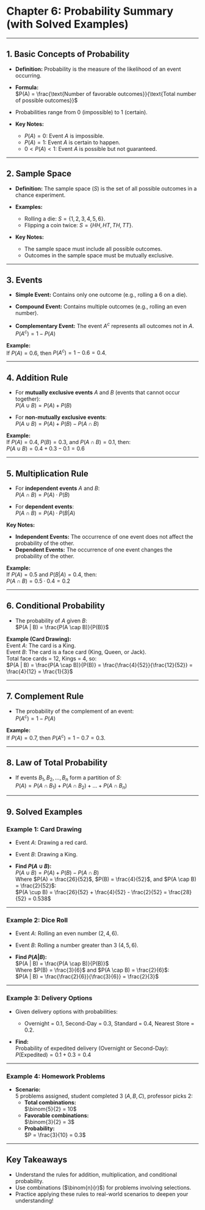 # **Chapter 6: Probability Summary (with Solved Examples)**

---

## **1. Basic Concepts of Probability**

- **Definition:** Probability is the measure of the likelihood of an event occurring.

- **Formula:**  
  $P(A) = \frac{\text{Number of favorable outcomes}}{\text{Total number of possible outcomes}}$

- Probabilities range from $0$ (impossible) to $1$ (certain).

- **Key Notes:**  
  - $P(A) = 0$: Event $A$ is impossible.  
  - $P(A) = 1$: Event $A$ is certain to happen.  
  - $0 < P(A) < 1$: Event $A$ is possible but not guaranteed.

---

## **2. Sample Space**

- **Definition:** The sample space ($S$) is the set of all possible outcomes in a chance experiment.

- **Examples:**  
  - Rolling a die: $S = \{1, 2, 3, 4, 5, 6\}$.  
  - Flipping a coin twice: $S = \{HH, HT, TH, TT\}$.

- **Key Notes:**  
  - The sample space must include all possible outcomes.  
  - Outcomes in the sample space must be mutually exclusive.

---

## **3. Events**

- **Simple Event:** Contains only one outcome (e.g., rolling a 6 on a die).

- **Compound Event:** Contains multiple outcomes (e.g., rolling an even number).

- **Complementary Event:** The event $A^c$ represents all outcomes not in $A$.  
  $P(A^c) = 1 - P(A)$

**Example:**  
If $P(A) = 0.6$, then $P(A^c) = 1 - 0.6 = 0.4$.

---

## **4. Addition Rule**

- For **mutually exclusive events** $A$ and $B$ (events that cannot occur together):  
  $P(A \cup B) = P(A) + P(B)$

- For **non-mutually exclusive events**:  
  $P(A \cup B) = P(A) + P(B) - P(A \cap B)$

**Example:**  
If $P(A) = 0.4$, $P(B) = 0.3$, and $P(A \cap B) = 0.1$, then:  
$P(A \cup B) = 0.4 + 0.3 - 0.1 = 0.6$

---

## **5. Multiplication Rule**

- For **independent events** $A$ and $B$:  
  $P(A \cap B) = P(A) \cdot P(B)$

- For **dependent events**:  
  $P(A \cap B) = P(A) \cdot P(B|A)$

**Key Notes:**  
- **Independent Events:** The occurrence of one event does not affect the probability of the other.  
- **Dependent Events:** The occurrence of one event changes the probability of the other.

**Example:**  
If $P(A) = 0.5$ and $P(B|A) = 0.4$, then:  
$P(A \cap B) = 0.5 \cdot 0.4 = 0.2$

---

## **6. Conditional Probability**

- The probability of $A$ given $B$:  
  $P(A | B) = \frac{P(A \cap B)}{P(B)}$

**Example (Card Drawing):**  
Event $A$: The card is a King.  
Event $B$: The card is a face card (King, Queen, or Jack).  
Total face cards = $12$, Kings = $4$, so:  
$P(A | B) = \frac{P(A \cap B)}{P(B)} = \frac{\frac{4}{52}}{\frac{12}{52}} = \frac{4}{12} = \frac{1}{3}$

---

## **7. Complement Rule**

- The probability of the complement of an event:  
  $P(A^c) = 1 - P(A)$

**Example:**  
If $P(A) = 0.7$, then $P(A^c) = 1 - 0.7 = 0.3$.

---

## **8. Law of Total Probability**

- If events $B_1, B_2, ..., B_n$ form a partition of $S$:  
  $P(A) = P(A \cap B_1) + P(A \cap B_2) + ... + P(A \cap B_n)$

---

## **9. Solved Examples**

### **Example 1: Card Drawing**

- Event $A$: Drawing a red card.  
- Event $B$: Drawing a King.  

- **Find $P(A \cup B)$:**  
  $P(A \cup B) = P(A) + P(B) - P(A \cap B)$  
  Where $P(A) = \frac{26}{52}$, $P(B) = \frac{4}{52}$, and $P(A \cap B) = \frac{2}{52}$:  
  $P(A \cup B) = \frac{26}{52} + \frac{4}{52} - \frac{2}{52} = \frac{28}{52} = 0.538$

---

### **Example 2: Dice Roll**

- Event $A$: Rolling an even number ($2, 4, 6$).  
- Event $B$: Rolling a number greater than $3$ ($4, 5, 6$).  

- **Find $P(A | B)$:**  
  $P(A | B) = \frac{P(A \cap B)}{P(B)}$  
  Where $P(B) = \frac{3}{6}$ and $P(A \cap B) = \frac{2}{6}$:  
  $P(A | B) = \frac{\frac{2}{6}}{\frac{3}{6}} = \frac{2}{3}$

---

### **Example 3: Delivery Options**

- Given delivery options with probabilities:  
  - Overnight = $0.1$, Second-Day = $0.3$, Standard = $0.4$, Nearest Store = $0.2$.  

- **Find:**  
  Probability of expedited delivery (Overnight or Second-Day):  
  $P(\text{Expedited}) = 0.1 + 0.3 = 0.4$

---

### **Example 4: Homework Problems**

- **Scenario:**  
  $5$ problems assigned, student completed $3$ ($A, B, C$), professor picks $2$:  
  - **Total combinations:**  
    $\binom{5}{2} = 10$  
  - **Favorable combinations:**  
    $\binom{3}{2} = 3$  
  - **Probability:**  
    $P = \frac{3}{10} = 0.3$

---

## **Key Takeaways**

- Understand the rules for addition, multiplication, and conditional probability.  
- Use combinations ($\binom{n}{r}$) for problems involving selections.  
- Practice applying these rules to real-world scenarios to deepen your understanding!
